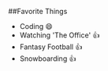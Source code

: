 ##Favorite Things
- Coding :smile:
- Watching 'The Office' :+1:
- Fantasy Football :+1:
- Snowboarding :+1: